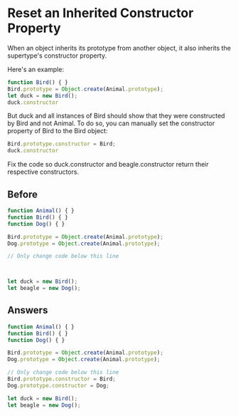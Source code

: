 # Reset an Inherited Constructor Property
When an object inherits its prototype from another object, it also inherits the supertype's constructor property.

Here's an example:
```javascript
function Bird() { }
Bird.prototype = Object.create(Animal.prototype);
let duck = new Bird();
duck.constructor
```
But duck and all instances of Bird should show that they were constructed by Bird and not Animal. 
To do so, you can manually set the constructor property of Bird to the Bird object:
```javascript
Bird.prototype.constructor = Bird;
duck.constructor
```
Fix the code so duck.constructor and beagle.constructor return their respective constructors.

## Before
```javascript
function Animal() { }
function Bird() { }
function Dog() { }

Bird.prototype = Object.create(Animal.prototype);
Dog.prototype = Object.create(Animal.prototype);

// Only change code below this line



let duck = new Bird();
let beagle = new Dog();
```
## Answers
```javascript
function Animal() { }
function Bird() { }
function Dog() { }

Bird.prototype = Object.create(Animal.prototype);
Dog.prototype = Object.create(Animal.prototype);

// Only change code below this line
Bird.prototype.constructor = Bird;
Dog.prototype.constructor = Dog; 

let duck = new Bird();
let beagle = new Dog();
```
